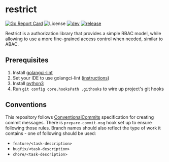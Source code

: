 # restrict

[![Go Report Card](https://goreportcard.com/badge/github.com/el-Mike/gochat)](https://goreportcard.com/report/github.com/el-Mike/restrict)
![License](https://img.shields.io/github/license/el-Mike/restrict)
[![dev](https://github.com/el-Mike/restrict/actions/workflows/dev.yml/badge.svg?branch=develop)](https://github.com/el-Mike/restrict/actions/workflows/dev.yml)
[![release](https://github.com/el-Mike/restrict/actions/workflows/release.yml/badge.svg)](https://github.com/el-Mike/restrict/actions/workflows/release.yml)

Restrict is a authorization library that provides a simple RBAC model, while allowing to use a more fine-grained access control when needed, similar to ABAC. 
## Prerequisites

1. Install [golangci-lint](https://golangci-lint.run/usage/install/)
2. Set your IDE to use golangci-lint ([instructions](https://golangci-lint.run/usage/integrations/))
3. Install [python3](https://www.python.org/download/releases/3.0/)
4. Run `git config core.hooksPath .githooks` to wire up project's git hooks

## Conventions

This repository follows [ConventionalCommits](https://www.conventionalcommits.org/en/v1.0.0/) specification for creating commit messages. There is `prepare-commit-msg` hook set up to ensure following those rules. Branch names should also reflect the type of work it contains - one of following should be used:
* `feature/<task-description>`
* `bugfix/<task-description>`
* `chore/<task-description>`


